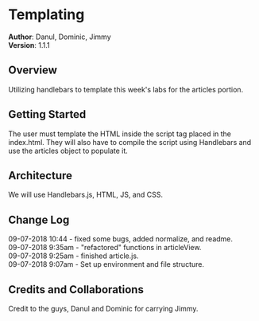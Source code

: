 # Templating

**Author**: Danul, Dominic, Jimmy\
**Version**: 1.1.1

## Overview
Utilizing handlebars to template this week's labs for the articles portion.

## Getting Started
The user must template the HTML inside the script tag placed in the index.html. They will also have to compile the script using Handlebars and use the articles object to populate it.

## Architecture
We will use Handlebars.js, HTML, JS, and CSS.

## Change Log
09-07-2018 10:44 - fixed some bugs, added normalize, and readme.\
09-07-2018 9:35am - "refactored" functions in articleView.\
09-07-2018 9:25am - finished article.js.\
09-07-2018 9:07am - Set up environment and file structure.

## Credits and Collaborations
Credit to the guys, Danul and Dominic for carrying Jimmy.